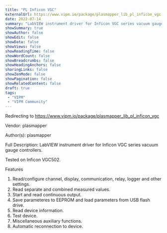 ```yaml
---
title: "PL Inficon VGC"
externalUrl: https://www.vipm.io/package/plasmapper_lib_pl_inficon_vgc
date: 2022-07-14
summary: "LabVIEW instrument driver for Inficon VGC series vacuum gauge controllers."
showSummary: true
showAuthor: false
showEdit: false
showData: false
showViews: false
showReadingTime: false
showWordCount: false
showBreadcrumbs: false
showHeadingAnchors: false
sharingLinks: false
showZenMode: false
showPagination: false
showRelatedContent: false
draft: true
tags:
 - "VIPM"
 - "VIPM Community"
---
```


Redirecting to https://www.vipm.io/package/plasmapper_lib_pl_inficon_vgc

Vendor: plasmapper

Author(s): plasmapper
 
Full Description:
LabVIEW instrument driver for Inficon VGC series vacuum gauge controllers.

Tested on Inficon VGC502.

Features
1. Read/configure channel, display, communication, relay, logger and other settings.
2. Read separate and combined measured values.
3. Start and read continuous output.
4. Save parameteres to EEPROM and load parameters from USB flash drive.
5. Read device information.
6. Test device.
7. Miscellaneous auxiliary functions.
8. Automatic reconnection to device.